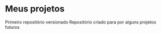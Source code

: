 # Meus projetos
 Primeiro repositório versionado
Repositório criado para por alguns projetos futuros